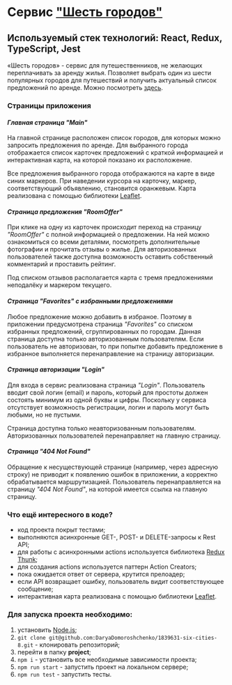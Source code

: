 # Сервис ["Шесть городов"](https://daryadomoroshchenko.github.io/1839631-six-cities-8/)
## Используемый стек технологий: React, Redux, TypeScript, Jest
«Шесть городов» - сервис для путешественников, не желающих переплачивать за аренду жилья. Позволяет выбрать один из шести популярных городов для путешествий и получить актуальный список предложений по аренде. Можно посмотреть [здесь](https://daryadomoroshchenko.github.io/1839631-six-cities-8/).

### Страницы приложения
#### _Главная страница "Main"_

На главной странице расположен список городов, для которых можно запросить предложения по аренде. Для выбранного города отображается список карточек предложений с краткой информацией и интерактивная карта, на которой показано их расположение. 

Все предложения выбранного города отображаются на карте в виде синих маркеров. При наведении курсора на карточку, маркер, соответствующий объявлению, становится оранжевым. Карта реализована с помощью библиотеки [Leaflet](https://leafletjs.com/).

#### _Страница предложения "RoomOffer"_

При клике на одну из карточек происходит переход на страницу _"RoomOffer"_ с полной информацией о предложении. На ней можно ознакомиться со всеми деталями, посмотреть дополнительные фотографии и прочитать отзывы о жилье. Для авторизованных пользователей также доступна возможность оставить собственный комментарий и проставить рейтинг. 

Под списком отзывов располагается карта с тремя предложениями неподалёку и маркером текущего.

#### _Страница "Favorites" с избранными предложениями_

Любое предложение можно добавить в избраное. Поэтому в приложении предусмотрена страница _"Favorites"_ со списком избранных предложений, сгруппированных по городам. Данная страница доступна только авторизованным пользователям. Если пользователь не авторизован, то при попытке добавить предложение в избранное выполняется перенаправление на страницу авторизации.

#### _Страница авторизации "Login"_

Для входа в сервис реализована страница _"Login"_. Пользователь вводит свой логин (email) и пароль, который для простоты должен состоять минимум из одной буквы и цифры. Поскольку у сервиса отсутствует возможность регистрации, логин и пароль могут быть любыми, но не пустыми.

Страница доступна только неавторизованным пользователям. Авторизованных пользователей перенаправляет на главную страницу.

#### _Страница "404 Not Found"_

Обращение к несуществующей странице (например, через адресную строку) не приводит к появлению ошибок в приложении, а корректно обрабатывается маршрутизацией. Пользователь перенаправляется на страницу _"404 Not Found"_, на которой имеется ссылка на главную страницу. 

### Что ещё интересного в коде?

* код проекта покрыт тестами;
* выполняются асинхронные GET-, POST- и DELETE-запросы к Rest API;
* для работы с асинхронными actions используется библиотека [Redux Thunk](https://github.com/reduxjs/redux-thunk);
* для создания actions используется паттерн Action Creators;
* пока ожидается ответ от сервера, крутится прелоадер;
* если API возвращает ошибку, пользователь видит соответствующее сообщение;
* интерактивная карта реализована с помощью библиотеки [Leaflet](https://leafletjs.com/).

### Для запуска проекта необходимо:
1. установить [Node.js](https://nodejs.org/en/);
2. `git clone git@github.com:DaryaDomoroshchenko/1839631-six-cities-8.git` - клонировать репозиторий;
3. перейти в папку **project**;
4. `npm i` - установить все необходимые зависимости проекта;
5. `npm run start` - запустить проект на локальном сервере;
6. `npm run test` - запустить тесты.
